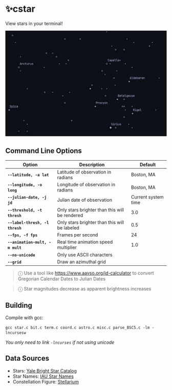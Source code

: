 # ✨cstar

View stars in your terminal!

![](/assets/screenshot.png)

## Command Line Options

| Option                            | Description                                       | Default               |
|-----------------------------------|---------------------------------------------------|-----------------------|
| **`--latitude, -a lat`**          | Latitude of observation in radians                | Boston, MA            |
| **`--longitude, -o long`**        | Longitude of observation in radians               | Boston, MA            |
| **`--julian-date, -j jd`**        | Julian date of observation                        | Current system time   |
| **`--threshold, -t thresh`**      | Only stars brighter than this will be rendered    | 3.0                   |
| **`--label-thresh, -l thresh`**   | Only stars brighter than this will be labeled     | 0.5                   |
| **`--fps, -f fps`**               | Frames per second                                 | 24                    |
| **`--animation-mult, -m mult`**   | Real time animation speed multiplier              | 1.0                   |
| **`--no-unicode`**                | Only use ASCII characters                         |                       |
| **`--grid`**                      | Draw an azimuthal grid                            |                       |

> ⓘ Use a tool like https://www.aavso.org/jd-calculator to convert Gregorian Calendar  Dates to Julian Dates

> ⓘ Star magnitudes decrease as apparent brightness increases

## Building

Compile with gcc:
```
gcc star.c bit.c term.c coord.c astro.c misc.c parse_BSC5.c -lm -lncursesw
```
_You only need to link `-lncurses` if not using unicode_

## Data Sources
- Stars: [Yale Bright Star Catalog](http://tdc-www.harvard.edu/catalogs/bsc5.html)
- Star Names: [IAU Star Names](https://www.iau.org/public/themes/naming_stars/)
- Constellation Figure: [Stellarium](https://stellarium.org/)